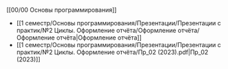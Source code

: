 [[00/00 Основы программирования]]

- [[1 семестр/Основы программирования/Презентации/Презентации с практик/№2 Циклы. Оформление отчёта/Оформление отчёта/Оформление отчёта|Оформление отчёта]]
- [[1 семестр/Основы программирования/Презентации/Презентации с практик/№2 Циклы. Оформление отчёта/Пр_02 (2023).pdf|Пр_02 (2023)]]